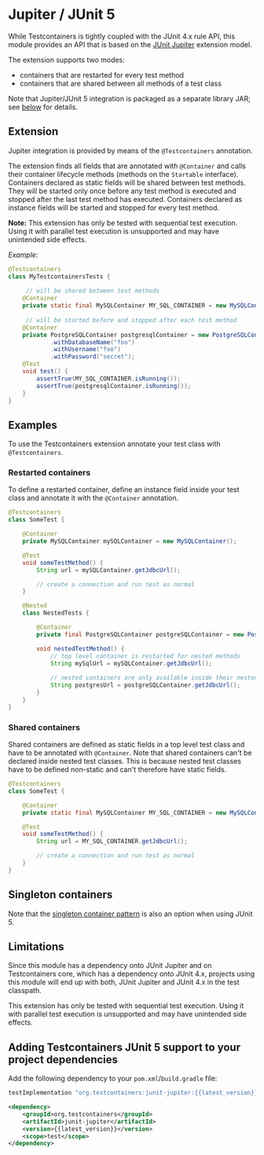 # Jupiter / JUnit 5

While Testcontainers is tightly coupled with the JUnit 4.x rule API, this module provides
an API that is based on the [JUnit Jupiter](https://junit.org/junit5/) extension model.

The extension supports two modes:

- containers that are restarted for every test method
- containers that are shared between all methods of a test class

Note that Jupiter/JUnit 5 integration is packaged as a separate library JAR; see [below](#adding-testcontainers-junit-5-support-to-your-project-dependencies) for details.

## Extension

Jupiter integration is provided by means of the `@Testcontainers` annotation.
  
The extension finds all fields that are annotated with `@Container` and calls their container lifecycle 
methods (methods on the `Startable` interface). Containers declared as static fields will be shared between test 
methods. They will be started only once before any test method is executed and stopped after the last test method has 
executed. Containers declared as instance fields will be started and stopped for every test method.
  
**Note:** This extension has only be tested with sequential test execution. Using it with parallel test execution is 
unsupported and may have unintended side effects.
  
*Example:*
```java
@Testcontainers
class MyTestcontainersTests {
   
     // will be shared between test methods
    @Container
    private static final MySQLContainer MY_SQL_CONTAINER = new MySQLContainer();
    
     // will be started before and stopped after each test method
    @Container
    private PostgreSQLContainer postgresqlContainer = new PostgreSQLContainer()
            .withDatabaseName("foo")
            .withUsername("foo")
            .withPassword("secret");
    @Test
    void test() {
        assertTrue(MY_SQL_CONTAINER.isRunning());
        assertTrue(postgresqlContainer.isRunning());
    }
}
```


## Examples

To use the Testcontainers extension annotate your test class with `@Testcontainers`.

### Restarted containers

To define a restarted container, define an instance field inside your test class and annotate it with
the `@Container` annotation.

```java
@Testcontainers
class SomeTest {

    @Container
    private MySQLContainer mySQLContainer = new MySQLContainer();

    @Test
    void someTestMethod() {
        String url = mySQLContainer.getJdbcUrl();

        // create a connection and run test as normal
    }

    @Nested
    class NestedTests {

        @Container
        private final PostgreSQLContainer postgreSQLContainer = new PostgreSQLContainer();

        void nestedTestMethod() {
            // top level container is restarted for nested methods
            String mySqlUrl = mySQLContainer.getJdbcUrl();
            
            // nested containers are only available inside their nested class
            String postgresUrl = postgreSQLContainer.getJdbcUrl();
        }
    }
}
```

### Shared containers

Shared containers are defined as static fields in a top level test class and have to be annotated with `@Container`.
Note that shared containers can't be declared inside nested test classes.
This is because nested test classes have to be defined non-static and can't therefore have static fields.

```java
@Testcontainers
class SomeTest {

    @Container
    private static final MySQLContainer MY_SQL_CONTAINER = new MySQLContainer();

    @Test
    void someTestMethod() {
        String url = MY_SQL_CONTAINER.getJdbcUrl();

        // create a connection and run test as normal
    }
}
```

## Singleton containers

Note that the [singleton container pattern](manual_lifecycle_control.md#singleton-containers) is also an option when
using JUnit 5.

## Limitations

Since this module has a dependency onto JUnit Jupiter and on Testcontainers core, which
has a dependency onto JUnit 4.x, projects using this module will end up with both, JUnit Jupiter
and JUnit 4.x in the test classpath.

This extension has only be tested with sequential test execution. Using it with parallel test execution is unsupported and may have unintended side effects.

## Adding Testcontainers JUnit 5 support to your project dependencies

Add the following dependency to your `pom.xml`/`build.gradle` file:

```groovy tab='Gradle'
testImplementation "org.testcontainers:junit-jupiter:{{latest_version}}"
```

```xml tab='Maven'
<dependency>
    <groupId>org.testcontainers</groupId>
    <artifactId>junit-jupiter</artifactId>
    <version>{{latest_version}}</version>
    <scope>test</scope>
</dependency>
```
